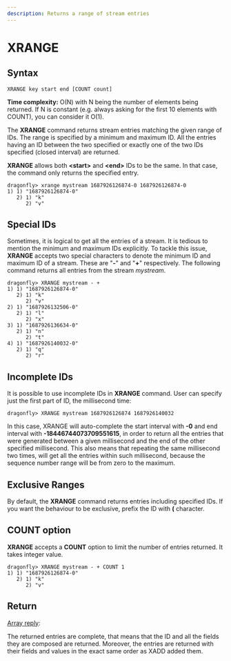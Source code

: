 ```yaml
---
description: Returns a range of stream entries
---
```


# XRANGE

## Syntax

	XRANGE key start end [COUNT count]

**Time complexity:** O(N) with N being the number of elements
being returned. If N is constant (e.g. always asking for the
first 10 elements with COUNT), you can consider it O(1).

The **XRANGE** command returns stream entries matching the
given range of IDs. The range is specified by a minimum and
maximum ID. All the entries having an ID between the two
specified or exactly one of the two IDs specified (closed
interval) are returned.

**XRANGE** allows both **<start\>** and **<end\>** IDs to be
the same. In that case, the command only returns the specified
entry.

```shell
dragonfly> xrange mystream 1687926126874-0 1687926126874-0
1) 1) "1687926126874-0"
   2) 1) "k"
      2) "v"
```

## Special IDs

Sometimes, it is logical to get all the entries of a stream. It
is tedious to mention the minimum and maximum IDs explicitly.
To tackle this issue, **XRANGE** accepts two special characters
to denote the minimum ID and maximum ID of a stream. These are
"**-**" and "**+**" respectively. The following command returns
all entries from the stream *mystream*.

```shell
dragonfly> XRANGE mystream - +
1) 1) "1687926126874-0"
   2) 1) "k"
      2) "v"
2) 1) "1687926132506-0"
   2) 1) "l"
      2) "x"
3) 1) "1687926136634-0"
   2) 1) "n"
      2) "t"
4) 1) "1687926140032-0"
   2) 1) "q"
      2) "r"
```

## Incomplete IDs

It is possible to use incomplete IDs in **XRANGE** command. User
can specify just the first part of ID, the millisecond time:

```shell
dragonfly> XRANGE mystream 1687926126874 1687926140032
```

In this case, XRANGE will auto-complete the start interval with
**-0** and end interval with **-18446744073709551615**, in order
to return all the entries that were generated between a given
millisecond and the end of the other specified millisecond. This
also means that repeating the same millisecond two times, will get
all the entries within such millisecond, because the sequence number
range will be from zero to the maximum.

## Exclusive Ranges

By default, the **XRANGE** command returns entries including specified
IDs. If you want the behaviour to be exclusive, prefix the ID with
**(** character.

## COUNT option

**XRANGE** accepts a **COUNT** option to limit the number of entries
returned. It takes integer value.

```shell
dragonfly> XRANGE mystream - + COUNT 1
1) 1) "1687926126874-0"
   2) 1) "k"
      2) "v"
```

## Return

[Array reply](https://redis.io/docs/reference/protocol-spec#resp-arrays):

The returned entries are complete, that means that the ID and all the
fields they are composed are returned. Moreover, the entries are
returned with their fields and values in the exact same order as
XADD added them.
